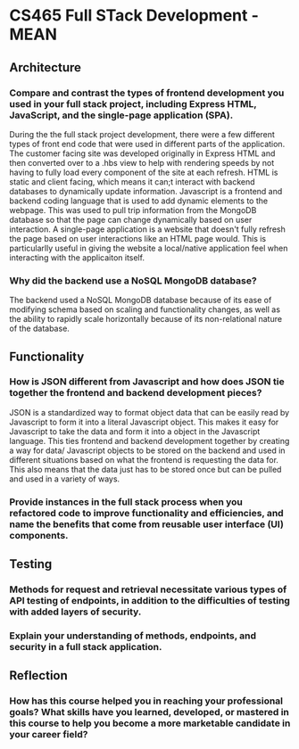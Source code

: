 # CS465 Full STack Development - MEAN

## Architecture

### Compare and contrast the types of frontend development you used in your full stack project, including Express HTML, JavaScript, and the single-page application (SPA).

During the the full stack project development, there were a few different types of front end code that were used in different parts of the application.  The customer facing site was developed originally in Express HTML and then converted over to a .hbs view to help with rendering speeds by not having to fully load every component of the site at each refresh.  HTML is static and client facing, which means it can;t interact with backend databases to dynamically update information.  Javascript is a frontend and backend coding language that is used to add dynamic elements to the webpage.  This was used to pull trip information from the MongoDB database so that the page can change dynamically based on user interaction.  A single-page application is a website that doesn't fully refresh the page based on user interactions like an HTML page would.  This is particularlly useful in giving the website a local/native application feel when interacting with the applicaiton itself. 

### Why did the backend use a NoSQL MongoDB database?

The backend used a NoSQL MongoDB database because of its ease of modifying schema based on scaling and functionality changes, as well as the ability to rapidly scale horizontally because of its non-relational nature of the database.

## Functionality

### How is JSON different from Javascript and how does JSON tie together the frontend and backend development pieces?

JSON is a standardized way to format object data that can be easily read by Javascript to form it into a literal Javascript object.  This makes it easy for Javascript to take the data and form it into a object in the Javascript language.  This ties frontend and backend development together by creating a way for data/ Javascript objects to be stored on the backend and used in different situations based on what the frontend is requesting the data for. This also means that the data just has to be stored once but can be pulled and used in a variety of ways.

### Provide instances in the full stack process when you refactored code to improve functionality and efficiencies, and name the benefits that come from reusable user interface (UI) components.



## Testing

### Methods for request and retrieval necessitate various types of API testing of endpoints, in addition to the difficulties of testing with added layers of security.



### Explain your understanding of methods, endpoints, and security in a full stack application.

## Reflection

### How has this course helped you in reaching your professional goals? What skills have you learned, developed, or mastered in this course to help you become a more marketable candidate in your career field?
